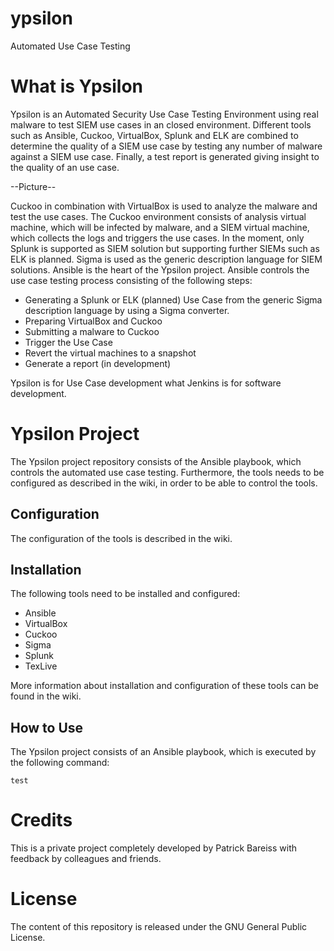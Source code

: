 # ypsilon
Automated Use Case Testing

# What is Ypsilon
Ypsilon is an Automated Security Use Case Testing Environment using real malware to test SIEM use cases in an closed environment. Different tools such as Ansible, Cuckoo, VirtualBox, Splunk and ELK are combined to determine the quality of a SIEM use case by testing any number of malware against a SIEM use case. Finally, a test report is generated giving insight to the quality of an use case.

--Picture--

Cuckoo in combination with VirtualBox is used to analyze the malware and test the use cases. The Cuckoo environment consists of analysis virtual machine, which will be infected by malware, and a SIEM virtual machine, which collects the logs and triggers the use cases. In the moment, only Splunk is supported as SIEM solution but supporting further SIEMs such as ELK is planned. 
Sigma is used as the generic description language for SIEM solutions. Ansible is the heart of the Ypsilon project. Ansible controls  the use case testing process consisting of the following steps:
- Generating a Splunk or ELK (planned) Use Case from the generic Sigma description language by using a Sigma converter.
- Preparing VirtualBox and Cuckoo
- Submitting a malware to Cuckoo
- Trigger the Use Case
- Revert the virtual machines to a snapshot
- Generate a report (in development)

Ypsilon is for Use Case development what Jenkins is for software development.


# Ypsilon Project
The Ypsilon project repository consists of the Ansible playbook, which controls the automated use case testing. Furthermore, the tools needs to be configured as described in the wiki, in order to be able to control the tools.

## Configuration 
The configuration of the tools is described in the wiki.  

## Installation
The following tools need to be installed and configured:
- Ansible
- VirtualBox
- Cuckoo
- Sigma
- Splunk
- TexLive

More information about installation and configuration of these tools can be found in the wiki.


## How to Use
The Ypsilon project consists of an Ansible playbook, which is executed by the following command:
```shell
test
```

# Credits
This is a private project completely developed by Patrick Bareiss with feedback by colleagues and friends.

# License
The content of this repository is released under the GNU General Public License.

